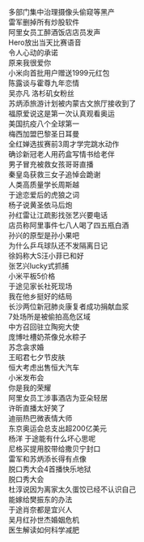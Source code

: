 多部门集中治理摄像头偷窥等黑产  
雷军删掉所有炒股软件  
阿里女员工醉酒饭店店员发声  
Hero放出当天比赛语音  
令人心动的承诺  
原来我很爱你  
小米向首批用户赠送1999元红包  
陈露谈与霍尊九年恋情  
吴亦凡 洛杉矶女粉丝  
苏炳添旅游计划被内蒙古文旅厅接收到了  
福原爱说这是第一次认真观看奥运  
美国抗疫八个全球第一  
梅西加盟巴黎圣日耳曼  
全红婵选拔赛前3周才学完跳水动作  
确诊新冠老人用药盒写情书给老伴  
男子冒充被救女孩哥哥直播  
秦皇岛获救三女子追悼会跪谢  
人类高质量学长周斯越  
于途恋爱后的虎狼之词  
杨子说黄圣依马后炮  
孙红雷让江疏影找张艺兴要电话  
店员称阿里事件七八人喝了四五瓶白酒  
孙兴的原型是孙小果吧  
为什么乒乓球队还不发隔离日记  
徐妈称大S汪小菲已和好  
张艺兴lucky式抓捕  
小米平板5价格  
于途见家长社死现场  
我在他乡挺好的结局  
长沙两位新冠肺炎康复者成功捐献血浆  
7处场所是被偷拍高危区域  
中方召回驻立陶宛大使  
庞博吐槽奶茶像兑水粽子  
苏念衾求婚  
王昭君七夕节皮肤  
恒大考虑出售恒大汽车  
小米发布会  
你是我的荣耀  
阿里女员工涉事酒店为亚朵轻居  
许昕直播太好笑了  
迪丽热巴微表情大师  
东京奥运会总支出超200亿美元  
杨洋 于途能有什么坏心思呢  
尼格买提用胶带给撒贝宁封口  
雷军和苏炳添长得有点像  
脱口秀大会4首播快乐地狱  
脱口秀大会  
杜淳说因为离家太久蛋饺已经不认识自己  
能嫁给樊振东的办法  
于途肖奈都是宜兴人  
吴月红孙世杰婚姻危机  
医生解读如何科学减肥  
